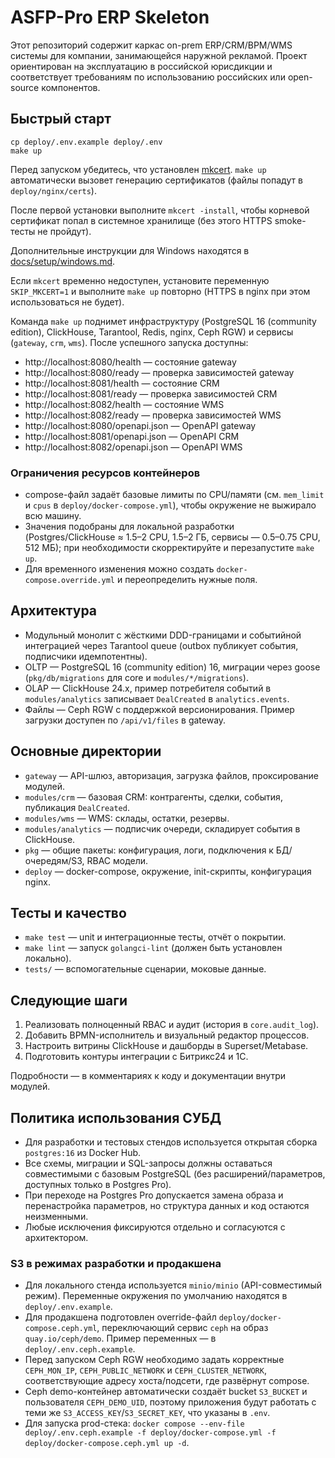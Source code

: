 ﻿# ASFP-Pro ERP Skeleton

Этот репозиторий содержит каркас on-prem ERP/CRM/BPM/WMS системы для компании, занимающейся наружной рекламой. Проект ориентирован на эксплуатацию в российской юрисдикции и соответствует требованиям по использованию российских или open-source компонентов.

## Быстрый старт

```
cp deploy/.env.example deploy/.env
make up
```

Перед запуском убедитесь, что установлен [mkcert](https://github.com/FiloSottile/mkcert). `make up` автоматически вызовет генерацию сертификатов (файлы попадут в `deploy/nginx/certs`).

После первой установки выполните `mkcert -install`, чтобы корневой сертификат попал в системное хранилище (без этого HTTPS smoke-тесты не пройдут).

Дополнительные инструкции для Windows находятся в [docs/setup/windows.md](docs/setup/windows.md).

Если `mkcert` временно недоступен, установите переменную `SKIP_MKCERT=1` и выполните `make up` повторно (HTTPS в nginx при этом использоваться не будет).

Команда `make up` поднимет инфраструктуру (PostgreSQL 16 (community edition), ClickHouse, Tarantool, Redis, nginx, Ceph RGW) и сервисы (`gateway`, `crm`, `wms`). После успешного запуска доступны:

- http://localhost:8080/health — состояние gateway
- http://localhost:8080/ready — проверка зависимостей gateway
- http://localhost:8081/health — состояние CRM
- http://localhost:8081/ready — проверка зависимостей CRM
- http://localhost:8082/health — состояние WMS
- http://localhost:8082/ready — проверка зависимостей WMS
- http://localhost:8080/openapi.json — OpenAPI gateway
- http://localhost:8081/openapi.json — OpenAPI CRM
- http://localhost:8082/openapi.json — OpenAPI WMS

### Ограничения ресурсов контейнеров

- compose-файл задаёт базовые лимиты по CPU/памяти (см. `mem_limit` и `cpus` в `deploy/docker-compose.yml`), чтобы окружение не выжирало всю машину.
- Значения подобраны для локальной разработки (Postgres/ClickHouse ≈ 1.5–2 CPU, 1.5–2 ГБ, сервисы — 0.5–0.75 CPU, 512 МБ); при необходимости скорректируйте и перезапустите `make up`.
- Для временного изменения можно создать `docker-compose.override.yml` и переопределить нужные поля.

## Архитектура

- Модульный монолит с жёсткими DDD-границами и событийной интеграцией через Tarantool queue (outbox публикует события, подписчики идемпотентны).
- OLTP — PostgreSQL 16 (community edition) 16, миграции через goose (`pkg/db/migrations` для core и `modules/*/migrations`).
- OLAP — ClickHouse 24.x, пример потребителя событий в `modules/analytics` записывает `DealCreated` в `analytics.events`.
- Файлы — Ceph RGW с поддержкой версионирования. Пример загрузки доступен по `/api/v1/files` в gateway.

## Основные директории

- `gateway` — API-шлюз, авторизация, загрузка файлов, проксирование модулей.
- `modules/crm` — базовая CRM: контрагенты, сделки, события, публикация `DealCreated`.
- `modules/wms` — WMS: склады, остатки, резервы.
- `modules/analytics` — подписчик очереди, складирует события в ClickHouse.
- `pkg` — общие пакеты: конфигурация, логи, подключения к БД/очередям/S3, RBAC модели.
- `deploy` — docker-compose, окружение, init-скрипты, конфигурация nginx.

## Тесты и качество

- `make test` — unit и интеграционные тесты, отчёт о покрытии.
- `make lint` — запуск `golangci-lint` (должен быть установлен локально).
- `tests/` — вспомогательные сценарии, моковые данные.

## Следующие шаги

1. Реализовать полноценный RBAC и аудит (история в `core.audit_log`).
2. Добавить BPMN-исполнитель и визуальный редактор процессов.
3. Настроить витрины ClickHouse и дашборды в Superset/Metabase.
4. Подготовить контуры интеграции с Битрикс24 и 1С.

Подробности — в комментариях к коду и документации внутри модулей.

## Политика использования СУБД

- Для разработки и тестовых стендов используется открытая сборка `postgres:16` из Docker Hub.
- Все схемы, миграции и SQL-запросы должны оставаться совместимыми с базовым PostgreSQL (без расширений/параметров, доступных только в Postgres Pro).
- При переходе на Postgres Pro допускается замена образа и перенастройка параметров, но структура данных и код остаются неизменными.
- Любые исключения фиксируются отдельно и согласуются с архитектором.


### S3 в режимах разработки и продакшена

- Для локального стенда используется `minio/minio` (API-совместимый режим). Переменные окружения по умолчанию находятся в `deploy/.env.example`.
- Для продакшена подготовлен override-файл `deploy/docker-compose.ceph.yml`, переключающий сервис `ceph` на образ `quay.io/ceph/demo`. Пример переменных — в `deploy/.env.ceph.example`.
- Перед запуском Ceph RGW необходимо задать корректные `CEPH_MON_IP`, `CEPH_PUBLIC_NETWORK` и `CEPH_CLUSTER_NETWORK`, соответствующие адресу хоста/подсети, где развёрнут compose.
- Ceph demo-контейнер автоматически создаёт bucket `S3_BUCKET` и пользователя `CEPH_DEMO_UID`, поэтому приложения будут работать с теми же `S3_ACCESS_KEY`/`S3_SECRET_KEY`, что указаны в `.env`.
- Для запуска prod-стека: `docker compose --env-file deploy/.env.ceph.example -f deploy/docker-compose.yml -f deploy/docker-compose.ceph.yml up -d`.
